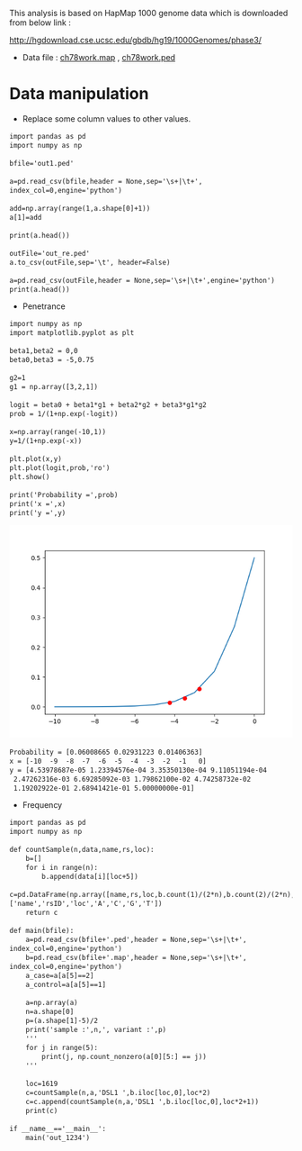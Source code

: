 This analysis is based on HapMap 1000 genome data which is downloaded from below link :

<http://hgdownload.cse.ucsc.edu/gbdb/hg19/1000Genomes/phase3/>

- Data file : [ch78work.map](data/ch78work.map) , [ch78work.ped](data/ch78work.ped)

# Data manipulation

- Replace some column values to other values.
```
import pandas as pd
import numpy as np

bfile='out1.ped'

a=pd.read_csv(bfile,header = None,sep='\s+|\t+', index_col=0,engine='python')

add=np.array(range(1,a.shape[0]+1))
a[1]=add

print(a.head())

outFile='out_re.ped'
a.to_csv(outFile,sep='\t', header=False)

a=pd.read_csv(outFile,header = None,sep='\s+|\t+',engine='python')
print(a.head())
```

- Penetrance
```
import numpy as np
import matplotlib.pyplot as plt

beta1,beta2 = 0,0
beta0,beta3 = -5,0.75

g2=1
g1 = np.array([3,2,1])

logit = beta0 + beta1*g1 + beta2*g2 + beta3*g1*g2
prob = 1/(1+np.exp(-logit))

x=np.array(range(-10,1))
y=1/(1+np.exp(-x))

plt.plot(x,y)
plt.plot(logit,prob,'ro')
plt.show()

print('Probability =',prob)
print('x =',x)
print('y =',y)
```
![Penetrance](image/penetrance.png)

```
Probability = [0.06008665 0.02931223 0.01406363]
x = [-10  -9  -8  -7  -6  -5  -4  -3  -2  -1   0]
y = [4.53978687e-05 1.23394576e-04 3.35350130e-04 9.11051194e-04
 2.47262316e-03 6.69285092e-03 1.79862100e-02 4.74258732e-02
 1.19202922e-01 2.68941421e-01 5.00000000e-01]
```

- Frequency
```
import pandas as pd
import numpy as np

def countSample(n,data,name,rs,loc):
    b=[]
    for i in range(n):
        b.append(data[i][loc+5])
    c=pd.DataFrame(np.array([name,rs,loc,b.count(1)/(2*n),b.count(2)/(2*n),b.count(3)/(2*n),b.count(4)/(2*n)]).reshape((1,7)),columns=['name','rsID','loc','A','C','G','T'])
    return c

def main(bfile):
    a=pd.read_csv(bfile+'.ped',header = None,sep='\s+|\t+', index_col=0,engine='python')
    b=pd.read_csv(bfile+'.map',header = None,sep='\s+|\t+', index_col=0,engine='python')
    a_case=a[a[5]==2]
    a_control=a[a[5]==1]

    a=np.array(a)
    n=a.shape[0]
    p=(a.shape[1]-5)/2
    print('sample :',n,', variant :',p)
    '''
    for j in range(5):
        print(j, np.count_nonzero(a[0][5:] == j))
    '''

    loc=1619
    c=countSample(n,a,'DSL1 ',b.iloc[loc,0],loc*2)
    c=c.append(countSample(n,a,'DSL1 ',b.iloc[loc,0],loc*2+1))
    print(c)
    
if __name__=='__main__':
    main('out_1234')
```
